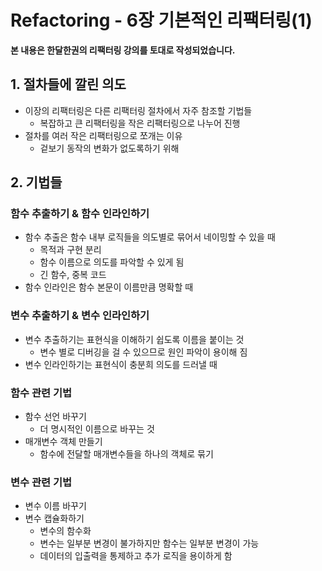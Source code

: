 # Refactoring - 6장 기본적인 리팩터링(1)

**본 내용은 한달한권의 리팩터링 강의를 토대로 작성되었습니다.**



## 1. 절차들에 깔린 의도

* 이장의 리팩터링은 다른 리팩터링 절차에서 자주 참조할 기법들
  * 복잡하고 큰 리팩터링을 작은 리팩터링으로 나누어 진행
* 절차를 여러 작은 리팩터링으로 쪼개는 이유
  * 겉보기 동작의 변화가 없도록하기 위해



## 2. 기법들

### 함수 추출하기 & 함수 인라인하기

* 함수 추출은 함수 내부 로직들을 의도별로 묶어서 네이밍할 수 있을 때
  * 목적과 구현 분리
  * 함수 이름으로 의도를 파악할 수 있게 됨
  * 긴 함수, 중복 코드
* 함수 인라인은 함수 본문이 이름만큼 명확할 때



### 변수 추출하기 & 변수 인라인하기

* 변수 추출하기는 표현식을 이해하기 쉽도록 이름을 붙이는 것
  * 변수 별로 디버깅을 걸 수 있으므로 원인 파악이 용이해 짐
* 변수 인라인하기는 표현식이 충분희 의도를 드러낼 때



### 함수 관련 기법

* 함수 선언 바꾸기
  * 더 명시적인 이름으로 바꾸는 것
* 매개변수 객체 만들기
  * 함수에 전달할 매개변수들을 하나의 객체로 묶기



### 변수 관련 기법

* 변수 이름 바꾸기
* 변수 캡슐화하기
  * 변수의 함수화
  * 변수는 일부분 변경이 불가하지만 함수는 일부분 변경이 가능
  * 데이터의 입출력을 통제하고 추가 로직을 용이하게 함